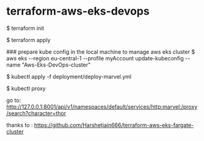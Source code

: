 # terraform-aws-eks-devops

$ terraform init

$ terraform apply

### prepare kube config in the local machine to manage aws eks cluster
$ aws eks --region eu-central-1 --profile myAccount update-kubeconfig --name "Aws-Eks-DevOps-cluster"


$ kubectl apply -f deployment/deploy-marvel.yml

$ kubectl proxy

go to: http://127.0.0.1:8001/api/v1/namespaces/default/services/http:marvel:/proxy/search?character=thor

thanks to : https://github.com/Harshetjain666/terraform-aws-eks-fargate-cluster
